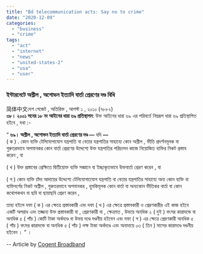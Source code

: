 ```yaml
---
title: "Bd telecommunication acts: Say no to crime"
date: "2020-12-09"
categories: 
  - "business"
  - "crime"
tags: 
  - "act"
  - "internet"
  - "news"
  - "united-states-2"
  - "usa"
  - "user"
---
```


### **ইন্টারনেটে অশ্লীল , অশােভন ইত্যাদি বার্তা প্রেরণের দণ্ড বিধি**

简体中文দেশ গেজেট , অতিরিক্ত , আগস্ট ১ , ২০১০ (৭৮৮২)  
**৩৮। ২০০১ সনের ১৮ নং আইনের ধারা ৬৯ প্রতিস্থাপন**: উক্ত আইনের ধারা ৬৯ এর পরিবর্তে নিম্নরূপ ধারা ৬৯ প্রতিস্থাপিত হইবে , যথা :- 
  
“ **৬৯। অশ্লীল , অশােভন ইত্যাদি বার্তা প্রেরণের দণ্ড —** যদি **—**  
( ক ) . কোন ব্যক্তি টেলিযােগাযােগ যন্ত্রপাতি বা বেতার যন্ত্রপাতির সাহায্যে কোন অশ্লীল , ভীতি প্রদর্শনমূলক বা গুরুতরভাবে অপমানকর কোন বার্তা প্রেরণের উদ্দেশ্যে উক্ত যন্ত্রপাতির পরিচালন কাজে নিয়ােজিত ব্যক্তির নিকট প্রস্তাব করেন , বা  
  
( খ ) উক্ত প্রস্তাবের প্রেক্ষিতে দ্বিতীয়ােক্ত ব্যক্তি সজ্ঞানে বা ইচ্ছাকৃতভাবে উক্তবার্তা প্রেরণ করেন , বা  
  
( গ ) কোন ব্যক্তি চাঁদা আদায়ের উদ্দেশ্যে টেলিযােগাযোেগ যন্ত্রপাতি বা বেতার যন্ত্রপাতির সাহায্যে অন্য কোন ব্যক্তি বা ব্যক্তিবর্গের নিকট অশ্লীল , গুরুতরভাবে অপমানকর , হুমকিমূলক কোন বার্তা বা অন্যকোন ভীতিকর বার্তা বা কোন কথােপকথন বা ছবি বা ছায়াছবি প্রেরণ করেন ,  
  
তাহা হইলে দফা ( ক ) এর ক্ষেত্রে প্রস্তাবকারী এবং দফা ( খ ) এর ক্ষেত্রে প্রস্তাবকারী ও প্রেরণকারীর এই কাজ হইবে একটি অপরাধ এবং তজ্জন্য উক্ত প্রস্তাবকারী বা , প্রেরণকারী বা , ক্ষেত্রমত , উভয়ে অনধিক ২ ( দুই ) বৎসর কারাদন্ডে বা অনধিক ৫ ( পাঁচ ) কোটি টাকা অর্থদণ্ডে বা উভয় দণ্ডে দণ্ডনীয় হইবেন এবং দফা ( গ ) এর ক্ষেত্রে প্রেরণকারী অনধিক ৫ ( পাঁচ ) বৎসর কারাদন্ডে বা অনধিক ৫ ( পাঁচ ) লক্ষ টাকা অর্থদণ্ডে এবং অনাদায়ে ০৩ ( তিন ) মাসের কারাদণ্ডে দণ্ডনীয় হইবেন । ” ।

\-- Article by [Cogent Broadband](https://cogentbroadband.net/)
